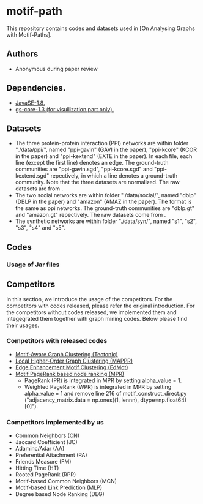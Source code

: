 # motif-path

This repository contains codes and datasets used in [On Analysing Graphs with Motif-Paths].


## Authors 

- Anonymous during paper review

## Dependencies.
* [JavaSE-1.8.](https://www.oracle.com/java/technologies/javase-jdk8-downloads.html)
* [gs-core-1.3 (for visuilization part only).](http://graphstream-project.org/download/)

## Datasets

* The three protein-protein interaction (PPI) networks are within folder "./data/ppi/", named "ppi-gavin" (GAVI in the paper), "ppi-kcore" (KCOR in the paper) and "ppi-kextend" (EXTE in the paper). In each file, each line (except the first line) denotes an edge. The ground-truth communities are "ppi-gavin.sgd", "ppi-kcore.sgd" and "ppi-kextend.sgd" repectively, in which a line denotes a ground-truth community. Note that the three datasets are normalized. The raw datasets are from .
* The two social networks are within folder "./data/social/", named "dblp" (DBLP in the paper) and "amazon" (AMAZ in the paper). The format is the same as ppi networks. The ground-truth communities are "dblp.gt" and "amazon.gt" repectively. The raw datasets come from .
* The synthetic networks are within folder "./data/syn/", named "s1", "s2", "s3", "s4" and "s5".
 
## Codes
### Usage of Jar files 

## Competitors
In this section, we introduce the usage of the competitors. For the competitors with codes released, please refer the original introduction. For the competitors without codes released, we implemented them and integegrated them together with graph mining codes. Below please find their usages.
### Competitors with released codes
- [Motif-Aware Graph Clustering (Tectonic)](https://github.com/tsourolampis/tectonic) 
- [Local Higher-Order Graph Clustering (MAPPR)](http://snap.stanford.edu/mappr/)
- [Edge Enhancement Motif Clustering (EdMot)](https://github.com/benedekrozemberczki/EdMot) 
- [Motif PageRank based node ranking (MPR)](https://github.com/HKUST-KnowComp/Motif-based-PageRank) 
	- PageRank (PR) is integrated in MPR by setting alpha_value = 1. 
	- Weighted PageRank (WPR) is integrated in MPR by setting alpha_value = 1 and remove line 216 of motif_construct_direct.py ("adjacency_matrix.data = np.ones((1, lennn), dtype=np.float64)[0]").

### Competitors implemented by us
- Common Neighbors (CN)
- Jaccard Coefficient (JC)
- Adaminc/Adar (AA)
- Preferential Attachment (PA)
- Friends Measure (FM)
- Hitting Time (HT)
- Rooted PageRank (RPR)
- Motif-based Common Neighbors (MCN)
- Motif-based Link Prediction (MLP)
- Degree based Node Ranking (DEG)
